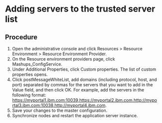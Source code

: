 # Adding servers to the trusted server list

## Procedure

1. Open the administrative console and click Resources > Resource Environment > Resource Environment Provider.
2. On the Resource environment providers page,
click Mashups\_ConfigService.
3. Under Additional Properties, click Custom properties.
The list of custom properties opens.
4. Click postMessageWhiteList, add
domains (including protocol, host, and port) separated by commas for
the servers that you want to add in the Value field,
and then click OK. For example,
add the servers in the following format: https://myportal1.ibm.com:10039,https://myportal2.ibm.com,http://myportal3.ibm.com:10038,http://myportal4.ibm.com.
5. Save your changes to the master configuration.
6. Synchronize nodes and restart the application server instance.